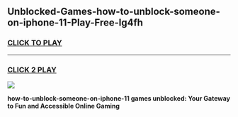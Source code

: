 
## Unblocked-Games-how-to-unblock-someone-on-iphone-11-Play-Free-lg4fh
<h3>
<a href="https://premium76.site?title=how-to-unblock-someone-on-iphone-11&ref=10A">CLICK TO PLAY</a></h3>
<hr>

<h3>
<a href="https://premium76.site?title=how-to-unblock-someone-on-iphone-11&ref=10A">CLICK 2 PLAY</a>
  
</h3>

<a href="https://premium76.site?title=how-to-unblock-someone-on-iphone-11&ref=10A"><img src="https://clearcache.store/games.png"></a>


**how-to-unblock-someone-on-iphone-11 games unblocked: Your Gateway to Fun and Accessible Online Gaming**
